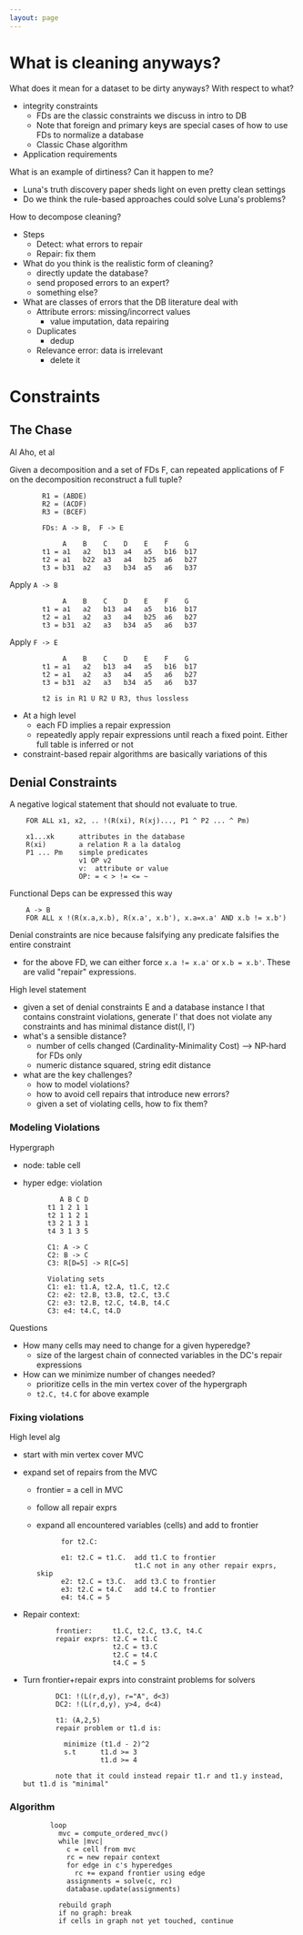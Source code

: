 ```yaml
---
layout: page
---
```


# What is cleaning anyways?

What does it mean for a dataset to be dirty anyways?  With respect to what?

* integrity constraints
  * FDs are the classic constraints we discuss in intro to DB
  * Note that foreign and primary keys are special cases of how to use FDs to normalize a database
  * Classic Chase algorithm
* Application requirements

What is an example of dirtiness?  Can it happen to me?

* Luna's truth discovery paper sheds light on even pretty clean settings
* Do we think the rule-based approaches could solve Luna's problems?

How to decompose cleaning?

* Steps
  * Detect: what errors to repair
  * Repair: fix them
* What do you think is the realistic form of cleaning?
  * directly update the database?
  * send proposed errors to an expert?
  * something else?
* What are classes of errors that the DB literature deal with
  * Attribute errors: missing/incorrect values
    * value imputation, data repairing
  * Duplicates
    * dedup
  * Relevance error: data is irrelevant
    * delete it
  


# Constraints

## The Chase

Al Aho, et al

Given a decomposition and a set of FDs F, can repeated applications of F on the decomposition reconstruct a full tuple?


            R1 = (ABDE)
            R2 = (ACDF)
            R3 = (BCEF)

            FDs: A -> B,  F -> E

                 A    B    C    D    E    F    G
            t1 = a1   a2   b13  a4   a5   b16  b17
            t2 = a1   b22  a3   a4   b25  a6   b27
            t3 = b31  a2   a3   b34  a5   a6   b37

Apply `A -> B`

                 A    B    C    D    E    F    G
            t1 = a1   a2   b13  a4   a5   b16  b17
            t2 = a1   a2   a3   a4   b25  a6   b27
            t3 = b31  a2   a3   b34  a5   a6   b37

Apply `F -> E`

                 A    B    C    D    E    F    G
            t1 = a1   a2   b13  a4   a5   b16  b17
            t2 = a1   a2   a3   a4   a5   a6   b27
            t3 = b31  a2   a3   b34  a5   a6   b37

            t2 is in R1 U R2 U R3, thus lossless



* At a high level
  * each FD implies a repair expression 
  * repeatedly apply repair expressions until reach a fixed point.  Either full table is inferred or not
* constraint-based repair algorithms are basically variations of this

## Denial Constraints

A negative logical statement that should not evaluate to true.

        FOR ALL x1, x2, .. !(R(xi), R(xj)..., P1 ^ P2 ... ^ Pm)

        x1...xk      attributes in the database
        R(xi)        a relation R a la datalog
        P1 ... Pm    simple predicates
                     v1 OP v2
                     v:  attribute or value
                     OP: = < > != <= ~


Functional Deps can be expressed this way

        A -> B
        FOR ALL x !(R(x.a,x.b), R(x.a', x.b'), x.a=x.a' AND x.b != x.b')

Denial constraints are nice because falsifying any predicate falsifies the entire constraint

* for the above FD, we can either force `x.a != x.a'` or `x.b = x.b'`.    These are valid "repair" expressions.

High level statement

* given a set of denial constraints E and a database instance I that contains constraint violations, 
  generate I' that does not violate any constraints and has minimal distance dist(I, I')
* what's a sensible distance?
  * number of cells changed  (Cardinality-Minimality Cost) --> NP-hard for FDs only
  * numeric distance squared, string edit distance
* what are the key challenges?
  * how to model violations?  
  * how to avoid cell repairs that introduce new errors?  
  * given a set of violating cells, how to fix them?

### Modeling Violations

Hypergraph

* node: table cell
* hyper edge: violation

            
               A B C D
            t1 1 2 1 1
            t2 1 1 2 1
            t3 2 1 3 1
            t4 3 1 3 5

            C1: A -> C
            C2: B -> C
            C3: R[D=5] -> R[C=5]

            Violating sets
            C1: e1: t1.A, t2.A, t1.C, t2.C
            C2: e2: t2.B, t3.B, t2.C, t3.C
            C2: e3: t2.B, t2.C, t4.B, t4.C
            C3: e4: t4.C, t4.D

Questions

* How many cells may need to change for a given hyperedge?
  * size of the largest chain of connected variables in the DC's repair expressions
* How can we minimize number of changes needed?
  * prioritize cells in the min vertex cover of the hypergraph
  * `t2.C, t4.C` for above example

### Fixing violations

High level alg

* start with min vertex cover MVC
* expand set of repairs from the MVC
  * frontier = a cell in MVC
  * follow all repair exprs
  * expand all encountered variables (cells) and add to frontier

              for t2.C:

              e1: t2.C = t1.C.  add t1.C to frontier
                                t1.C not in any other repair exprs, skip
              e2: t2.C = t3.C.  add t3.C to frontier
              e3: t2.C = t4.C   add t4.C to frontier
              e4: t4.C = 5      

* Repair context:

              frontier:     t1.C, t2.C, t3.C, t4.C
              repair exprs: t2.C = t1.C
                            t2.C = t3.C
                            t2.C = t4.C
                            t4.C = 5
               
* Turn frontier+repair exprs into constraint problems for solvers


              DC1: !(L(r,d,y), r="A", d<3)
              DC2: !(L(r,d,y), y>4, d<4)

              t1: (A,2,5)
              repair problem or t1.d is:

                minimize (t1.d - 2)^2
                s.t      t1.d >= 3
                         t1.d >= 4

              note that it could instead repair t1.r and t1.y instead, but t1.d is "minimal"


### Algorithm

              loop
                mvc = compute_ordered_mvc()
                while |mvc|
                  c = cell from mvc
                  rc = new repair context
                  for edge in c's hyperedges
                    rc += expand frontier using edge
                  assignments = solve(c, rc)
                  database.update(assignments)

                rebuild graph
                if no graph: break
                if cells in graph not yet touched, continue

